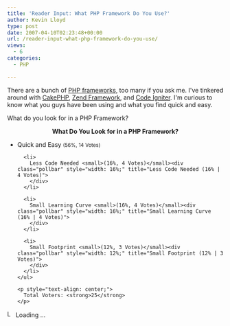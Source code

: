 ```yaml
---
title: 'Reader Input: What PHP Framework Do You Use?'
author: Kevin Lloyd
type: post
date: 2007-04-10T02:23:48+00:00
url: /reader-input-what-php-framework-do-you-use/
views:
  - 6
categories:
  - PHP

---
```

There are a bunch of [PHP frameworks][1], too many if you ask me. I've tinkered around with [CakePHP][2], [Zend Framework][3], and [Code Igniter][4]. I'm curious to know what you guys have been using and what you find quick and easy.

What do you look for in a PHP Framework?

<div id="polls-3" class="wp-polls">
  <p style="text-align: center;">
    <strong>What Do You Look for in a PHP Framework?</strong>
  </p>

  <div id="polls-3-ans" class="wp-polls-ans">
    <ul class="wp-polls-ul">
      <li>
        Quick and Easy <small>(56%, 14 Votes)</small><div class="pollbar" style="width: 56%;" title="Quick and Easy (56% | 14 Votes)">
        </div>
      </li>

      <li>
        Less Code Needed <small>(16%, 4 Votes)</small><div class="pollbar" style="width: 16%;" title="Less Code Needed (16% | 4 Votes)">
        </div>
      </li>

      <li>
        Small Learning Curve <small>(16%, 4 Votes)</small><div class="pollbar" style="width: 16%;" title="Small Learning Curve (16% | 4 Votes)">
        </div>
      </li>

      <li>
        Small Footprint <small>(12%, 3 Votes)</small><div class="pollbar" style="width: 12%;" title="Small Footprint (12% | 3 Votes)">
        </div>
      </li>
    </ul>

    <p style="text-align: center;">
      Total Voters: <strong>25</strong>
    </p>
  </div>

  <input type="hidden" id="poll_3_nonce" name="wp-polls-nonce" value="0ad440e669" />
</div>

<div id="polls-3-loading" class="wp-polls-loading">
  <img src="/wp-content/plugins/wp-polls/images/loading.gif" width="16" height="16" alt="Loading ..." title="Loading ..." class="wp-polls-image" />&nbsp;Loading ...
</div>

 [1]: http://en.wikipedia.org/wiki/PHP_frameworks#PHP
 [2]: http://cakephp.org/
 [3]: http://framework.zend.com/
 [4]: http://codeigniter.com/